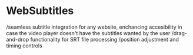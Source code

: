 # WebSubtitles
/seamless subtitle integration for any website, enchancing accesibility in case the video player doesn't have the subtitles wanted by the user
/drag-and-drop functionality for SRT file processing
/position adjustment and timing controls
